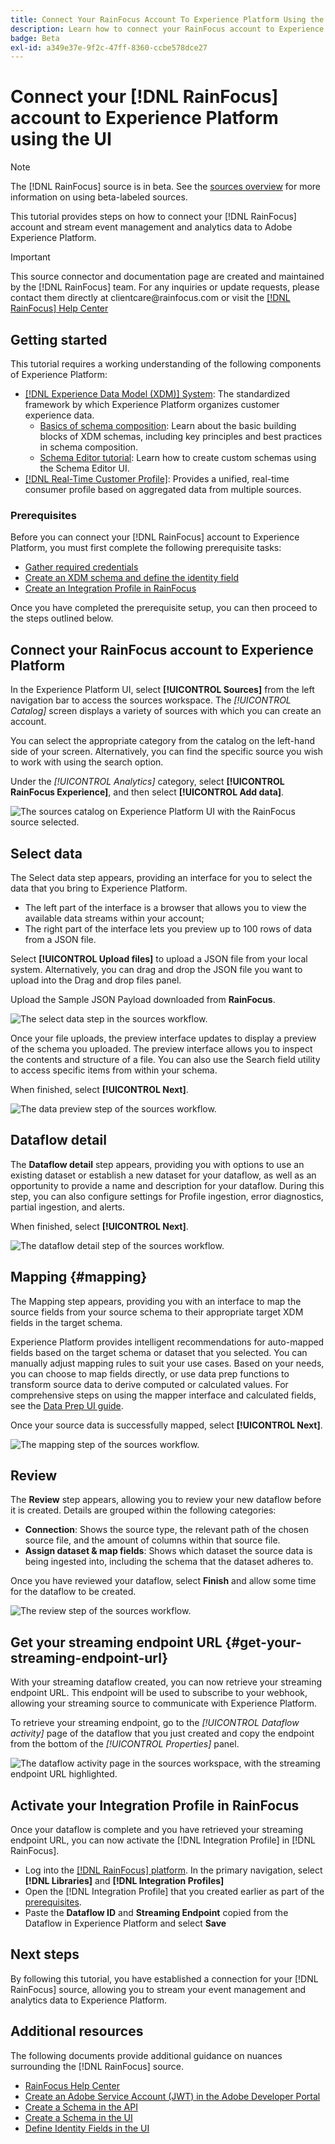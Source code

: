 ```yaml
---
title: Connect Your RainFocus Account To Experience Platform Using the UI
description: Learn how to connect your RainFocus account to Experience Platform using the UI.
badge: Beta
exl-id: a349e37e-9f2c-47ff-8360-ccbe578dce27
---
```

# Connect your [!DNL RainFocus] account to Experience Platform using the UI

>[!NOTE]
>
>The [!DNL RainFocus] source is in beta. See the [sources overview](../../../../home.md#terms-and-conditions) for more information on using beta-labeled sources.

This tutorial provides steps on how to connect your [!DNL RainFocus] account and stream event management and analytics data to Adobe Experience Platform.

>[!IMPORTANT]
>
>This source connector and documentation page are created and maintained by the [!DNL RainFocus] team. For any inquiries or update requests, please contact them directly at clientcare<span>@rainfocus.com or visit the [[!DNL RainFocus] Help Center](https://help.rainfocus.com/hc/en-us)

## Getting started

This tutorial requires a working understanding of the following components of Experience Platform:

* [[!DNL Experience Data Model (XDM)] System](../../../../../xdm/home.md): The standardized framework by which Experience Platform organizes customer experience data.
  * [Basics of schema composition](../../../../../xdm/schema/composition.md): Learn about the basic building blocks of XDM schemas, including key principles and best practices in schema composition.
  * [Schema Editor tutorial](../../../../../xdm/tutorials/create-schema-ui.md): Learn how to create custom schemas using the Schema Editor UI.
* [[!DNL Real-Time Customer Profile]](../../../../../profile/home.md): Provides a unified, real-time consumer profile based on aggregated data from multiple sources.

### Prerequisites

Before you can connect your [!DNL RainFocus] account to Experience Platform, you must first complete the following prerequisite tasks:

* [Gather required credentials](../../../../connectors/analytics/rainfocus.md#gather-required-credentials)
* [Create an XDM schema and define the identity field](../../../../connectors/analytics/rainfocus.md#create-an-xdm-schema-and-define-the-identity-field)
* [Create an Integration Profile in RainFocus](../../../../connectors/analytics/rainfocus.md#create-an-integration-profile-in-rainfocus)

Once you have completed the prerequisite setup, you can then proceed to the steps outlined below.

## Connect your RainFocus account to Experience Platform

In the Experience Platform UI, select **[!UICONTROL Sources]** from the left navigation bar to access the sources workspace. The *[!UICONTROL Catalog]* screen displays a variety of sources with which you can create an account.

You can select the appropriate category from the catalog on the left-hand side of your screen. Alternatively, you can find the specific source you wish to work with using the search option.

Under the *[!UICONTROL Analytics]* category, select **[!UICONTROL RainFocus Experience]**, and then select **[!UICONTROL Add data]**.

![The sources catalog on Experience Platform UI with the RainFocus source selected.](/help/sources/images/tutorials/create/rainfocus/rainfocus_sources-rf.png)

## Select data

The Select data step appears, providing an interface for you to select the data that you bring to Experience Platform.

* The left part of the interface is a browser that allows you to view the available data streams within your account;
* The right part of the interface lets you preview up to 100 rows of data from a JSON file.

Select **[!UICONTROL Upload files]** to upload a JSON file from your local system. Alternatively, you can drag and drop the JSON file you want to upload into the Drag and drop files panel.

Upload the Sample JSON Payload downloaded from **RainFocus**.

![The select data step in the sources workflow.](/help/sources/images/tutorials/create/rainfocus/rainfocus_source-json-upload.png)

Once your file uploads, the preview interface updates to display a preview of the schema you uploaded. The preview interface allows you to inspect the contents and structure of a file. You can also use the Search field utility to access specific items from within your schema.

When finished, select **[!UICONTROL Next]**.

![The data preview step of the sources workflow.](/help/sources/images/tutorials/create/rainfocus/rainfocus_source-json-preview.png)

## Dataflow detail

The **Dataflow detail** step appears, providing you with options to use an existing dataset or establish a new dataset for your dataflow, as well as an opportunity to provide a name and description for your dataflow. During this step, you can also configure settings for Profile ingestion, error diagnostics, partial ingestion, and alerts.

When finished, select **[!UICONTROL Next]**.

![The dataflow detail step of the sources workflow.](/help/sources/images/tutorials/create/rainfocus/rainfocus_source-dataflow-setup.png)

## Mapping {#mapping}

The Mapping step appears, providing you with an interface to map the source fields from your source schema to their appropriate target XDM fields in the target schema.

Experience Platform provides intelligent recommendations for auto-mapped fields based on the target schema or dataset that you selected. You can manually adjust mapping rules to suit your use cases. Based on your needs, you can choose to map fields directly, or use data prep functions to transform source data to derive computed or calculated values. For comprehensive steps on using the mapper interface and calculated fields, see the [Data Prep UI guide](../../../../../data-prep/ui/mapping.md).

Once your source data is successfully mapped, select **[!UICONTROL Next]**.

![The mapping step of the sources workflow.](/help/sources/images/tutorials/create/rainfocus/rainfocus_source-mappings.png)

## Review

The **Review** step appears, allowing you to review your new dataflow before it is created. Details are grouped within the following categories:

* **Connection**: Shows the source type, the relevant path of the chosen source file, and the amount of columns within that source file.
* **Assign dataset & map fields**: Shows which dataset the source data is being ingested into, including the schema that the dataset adheres to.

Once you have reviewed your dataflow, select **Finish** and allow some time for the dataflow to be created.

![The review step of the sources workflow.](/help/sources/images/tutorials/create/rainfocus/rainfocus_source-compelete.png)

## Get your streaming endpoint URL {#get-your-streaming-endpoint-url}

With your streaming dataflow created, you can now retrieve your streaming endpoint URL. This endpoint will be used to subscribe to your webhook, allowing your streaming source to communicate with Experience Platform.

To retrieve your streaming endpoint, go to the *[!UICONTROL Dataflow activity]* page of the dataflow that you just created and copy the endpoint from the bottom of the *[!UICONTROL Properties]* panel.

![The dataflow activity page in the sources workspace, with the streaming endpoint URL highlighted.](/help/sources/images/tutorials/create/rainfocus/rainfocus_source-dataflow-api.png)

## Activate your Integration Profile in RainFocus

Once your dataflow is complete and you have retrieved your streaming endpoint URL, you can now activate the [!DNL Integration Profile] in [!DNL RainFocus].

* Log into the [[!DNL RainFocus] platform](https://app.rainfocus.com). In the primary navigation, select **[!DNL Libraries]** and **[!DNL Integration Profiles]** 
* Open the [!DNL Integration Profile] that you created earlier as part of the [prerequisites](../../../../connectors/analytics/rainfocus.md#create-an-integration-profile-in-rainfocus). 
* Paste the **Dataflow ID** and **Streaming Endpoint** copied from the Dataflow in Experience Platform and select **Save**

## Next steps

By following this tutorial, you have established a connection for your [!DNL RainFocus] source, allowing you to stream your event management and analytics data to Experience Platform.

## Additional resources

The following documents provide additional guidance on nuances surrounding the [!DNL RainFocus] source.

* [RainFocus Help Center](https://help.rainfocus.com/hc/en-us)
* [Create an Adobe Service Account (JWT) in the Adobe Developer Portal](https://developer.adobe.com/developer-console/docs/guides/authentication/ServiceAccountIntegration/)
* [Create a Schema in the API](../../../../../xdm/tutorials/create-schema-api.md)
* [Create a Schema in the UI](../../../../../xdm/tutorials/create-schema-ui.md)
* [Define Identity Fields in the UI](https://experienceleague.adobe.com/docs/experience-platform/xdm/ui/fields/identity.html)
